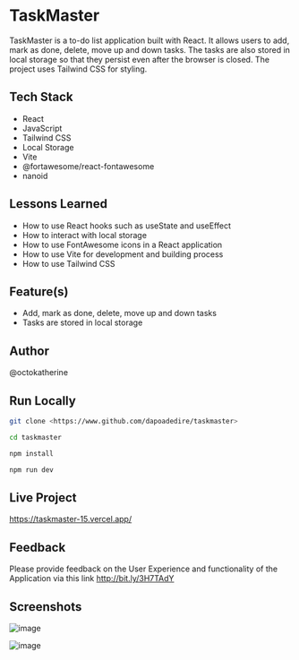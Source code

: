 # TaskMaster

TaskMaster is a to-do list application built with React. It allows users to add, mark as done, delete, move up and down tasks. The tasks are also stored in local storage so that they persist even after the browser is closed. The project uses Tailwind CSS for styling.

## Tech Stack

- React
- JavaScript
- Tailwind CSS
- Local Storage
- Vite
- @fortawesome/react-fontawesome
- nanoid

## Lessons Learned

- How to use React hooks such as useState and useEffect
- How to interact with local storage
- How to use FontAwesome icons in a React application
- How to use Vite for development and building process
- How to use Tailwind CSS

## Feature(s)

- Add, mark as done, delete, move up and down tasks
- Tasks are stored in local storage

## Author

@octokatherine

## Run Locally

```bash
git clone <https://www.github.com/dapoadedire/taskmaster>    
```

```bash
cd taskmaster    
```

```bash
npm install        
```

```bash
npm run dev
```

## Live Project

<https://taskmaster-15.vercel.app/>

## Feedback

Please provide feedback on the User Experience and functionality of the Application via this link <http://bit.ly/3H7TAdY>

## Screenshots

![image](https://user-images.githubusercontent.com/95668340/212536765-d4ae0a3f-6213-4065-a6ce-0279e7ae29bc.png)

![image](https://user-images.githubusercontent.com/95668340/212536807-6f6664e1-c0cb-47ff-9b78-4498ef63d6a0.png)
